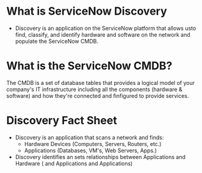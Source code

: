 # What is ServiceNow Discovery
- Discovery is an application on the ServiceNow platform that allows usto find, classify, and identify hardware and software on the network and populate the ServiceNow CMDB.

# What is the ServiceNow CMDB?
The CMDB is a set of database tables that provides a logical model of your company's IT infrastructure including all the components (hardware & software) and how they're connected and finfigured to provide services. 

# Discovery Fact Sheet
- Discovery is an application that scans a network and finds:
    - Hardware Devices (Computers, Servers, Routers, etc.)
    - Applications (Databases, VM's, Web Servers, Apps.)
- Discovery identifies an sets relationships between Applications and Hardware ( and Applications and Applications)
